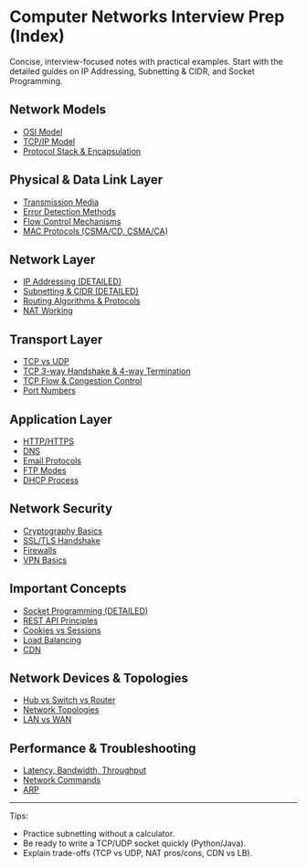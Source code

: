 # Computer Networks Interview Prep (Index)

Concise, interview-focused notes with practical examples. Start with the detailed guides on IP Addressing, Subnetting & CIDR, and Socket Programming.

## Network Models
- [OSI Model](./osi-model.md)
- [TCP/IP Model](./tcp-ip-model.md)
- [Protocol Stack & Encapsulation](./protocol-stack-encapsulation.md)

## Physical & Data Link Layer
- [Transmission Media](./transmission-media.md)
- [Error Detection Methods](./error-detection.md)
- [Flow Control Mechanisms](./flow-control.md)
- [MAC Protocols (CSMA/CD, CSMA/CA)](./mac-protocols.md)

## Network Layer
- [IP Addressing (DETAILED)](./ip-addressing.md)
- [Subnetting & CIDR (DETAILED)](./subnetting-cidr.md)
- [Routing Algorithms & Protocols](./routing-algorithms-protocols.md)
- [NAT Working](./nat.md)

## Transport Layer
- [TCP vs UDP](./tcp-vs-udp.md)
- [TCP 3-way Handshake & 4-way Termination](./tcp-handshake-termination.md)
- [TCP Flow & Congestion Control](./tcp-flow-congestion.md)
- [Port Numbers](./port-numbers.md)

## Application Layer
- [HTTP/HTTPS](./http-https.md)
- [DNS](./dns.md)
- [Email Protocols](./email-protocols.md)
- [FTP Modes](./ftp.md)
- [DHCP Process](./dhcp.md)

## Network Security
- [Cryptography Basics](./cryptography-basics.md)
- [SSL/TLS Handshake](./ssl-tls.md)
- [Firewalls](./firewalls.md)
- [VPN Basics](./vpn.md)

## Important Concepts
- [Socket Programming (DETAILED)](./socket-programming.md)
- [REST API Principles](./rest-api.md)
- [Cookies vs Sessions](./cookies-vs-sessions.md)
- [Load Balancing](./load-balancing.md)
- [CDN](./cdn.md)

## Network Devices & Topologies
- [Hub vs Switch vs Router](./hub-switch-router.md)
- [Network Topologies](./network-topologies.md)
- [LAN vs WAN](./lan-vs-wan.md)

## Performance & Troubleshooting
- [Latency, Bandwidth, Throughput](./latency-bandwidth-throughput.md)
- [Network Commands](./network-commands.md)
- [ARP](./arp.md)

---

Tips:
- Practice subnetting without a calculator.
- Be ready to write a TCP/UDP socket quickly (Python/Java).
- Explain trade-offs (TCP vs UDP, NAT pros/cons, CDN vs LB).